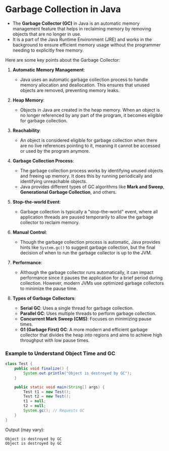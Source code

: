 # **Garbage Collection in Java**

- The **Garbage Collector (GC)** in Java is an automatic memory management feature that helps in reclaiming memory by removing objects that are no longer in use.
- It is a part of the Java Runtime Environment (JRE) and works in the background to ensure efficient memory usage without the programmer needing to explicitly free memory.

Here are some key points about the Garbage Collector:

1. **Automatic Memory Management**:
   - Java uses an automatic garbage collection process to handle memory allocation and deallocation. This ensures that unused objects are removed, preventing memory leaks.

2. **Heap Memory**:
   - Objects in Java are created in the heap memory. When an object is no longer referenced by any part of the program, it becomes eligible for garbage collection.

3. **Reachability**:
   - An object is considered eligible for garbage collection when there are no live references pointing to it, meaning it cannot be accessed or used by the program anymore.

4. **Garbage Collection Process**:
   - The garbage collection process works by identifying unused objects and freeing up memory. It does this by running periodically and identifying unreachable objects.
   - Java provides different types of GC algorithms like **Mark and Sweep**, **Generational Garbage Collection**, and others.

5. **Stop-the-world Event**:
   - Garbage collection is typically a "stop-the-world" event, where all application threads are paused temporarily to allow the garbage collector to reclaim memory.

6. **Manual Control**:
   - Though the garbage collection process is automatic, Java provides hints like `System.gc()` to suggest garbage collection, but the final decision of when to run the garbage collector is up to the JVM.

7. **Performance**:
   - Although the garbage collector runs automatically, it can impact performance since it pauses the application for a brief period during collection. However, modern JVMs use optimized garbage collectors to minimize the pause time.

8. **Types of Garbage Collectors**:
   - **Serial GC**: Uses a single thread for garbage collection.
   - **Parallel GC**: Uses multiple threads to perform garbage collection.
   - **Concurrent Mark Sweep (CMS)**: Focuses on minimizing pause times.
   - **G1 (Garbage First) GC**: A more modern and efficient garbage collector that divides the heap into regions and aims to achieve high throughput with low pause times.


### **Example to Understand Object Time and GC**
```java
class Test {
    public void finalize() {
        System.out.println("Object is destroyed by GC");
    }

    public static void main(String[] args) {
        Test t1 = new Test();
        Test t2 = new Test();
        t1 = null;
        t2 = null;
        System.gc(); // Requests GC
    }
}
```
Output (may vary):  
```
Object is destroyed by GC  
Object is destroyed by GC
```
